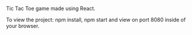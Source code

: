 Tic Tac Toe game made using React.
 
To view the project: npm install, npm start and view on port 8080 inside of your browser.
